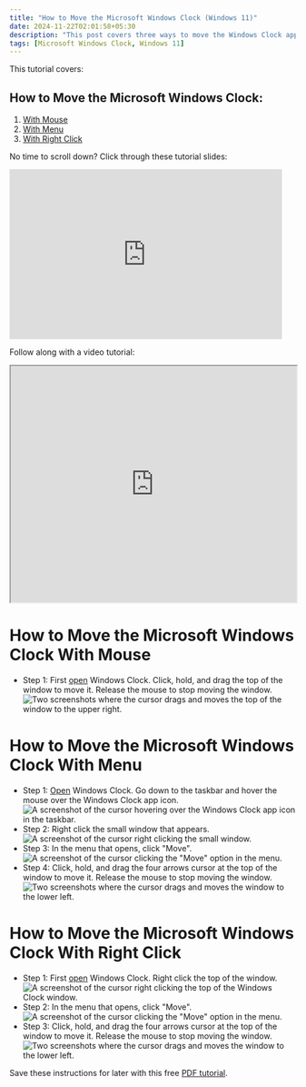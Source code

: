 ```yaml
---
title: "How to Move the Microsoft Windows Clock (Windows 11)"
date: 2024-11-22T02:01:58+05:30
description: "This post covers three ways to move the Windows Clock app."
tags: [Microsoft Windows Clock, Windows 11]
---
```

This tutorial covers:

## How to Move the Microsoft Windows Clock:
1. [With Mouse](#1)
2. [With Menu](#2)
3. [With Right Click](#3)

<p>No time to scroll down? Click through these tutorial slides:</p>
<iframe src="https://docs.google.com/presentation/d/1mT9DipkSG7JA8_E5W98Eh66qu9nM8Q-Z19fCCFctydQ/embed?start=false&loop=false&delayms=3000" frameborder="0" width="480" height="299" allowfullscreen="true" mozallowfullscreen="true" webkitallowfullscreen="true"></iframe>

<br />

Follow along with a video tutorial:
<iframe class="BLOG_video_class" allowfullscreen="" youtube-src-id="y_DAqxJADCM" width="100%" height="416" src="https://www.youtube.com/embed/y_DAqxJADCM"></iframe>

<br />

<h1 id="1">How to Move the Microsoft Windows Clock With Mouse</h1>

* Step 1: First [open](https://qhtutorials.github.io/posts/how-to-open-microsoft-windows-clock/) Windows Clock. Click, hold, and drag the top of the window to move it. Release the mouse to stop moving the window. <div class="stepimage">![Two screenshots where the cursor drags and moves the top of the window to the upper right.](blogmovewithmouse.png "Drag the top of the window")</div>

<h1 id="2">How to Move the Microsoft Windows Clock With Menu</h1>

* Step 1: [Open](https://qhtutorials.github.io/posts/how-to-open-microsoft-windows-clock/) Windows Clock. Go down to the taskbar and hover the mouse over the Windows Clock app icon. <div class="stepimage">![A screenshot of the cursor hovering over the Windows Clock app icon in the taskbar.](bloghoveroverappiconedit.png "Hover over the app icon")</div>
* Step 2: Right click the small window that appears. <div class="stepimage">![A screenshot of the cursor right clicking the small window.](blogrightclicksmallwindowedit.png "Right click the small window")</div>
* Step 3: In the menu that opens, click "Move". <div class="stepimage">![A screenshot of the cursor clicking the "Move" option in the menu.](bloghoverrightclickmouseedit.png "Click 'Move' ")</div>
* Step 4: Click, hold, and drag the four arrows cursor at the top of the window to move it. Release the mouse to stop moving the window. <div class="stepimage">![Two screenshots where the cursor drags and moves the window to the lower left.](bloghoverrightclickmove.png "Drag the mouse")</div>

<h1 id="3">How to Move the Microsoft Windows Clock With Right Click</h1>

* Step 1: First [open](https://qhtutorials.github.io/posts/how-to-open-microsoft-windows-clock/) Windows Clock. Right click the top of the window. <div class="stepimage">![A screenshot of the cursor right clicking the top of the Windows Clock window.](blogrightclicktopmoveedit.png "Right click the top of the window")</div>
* Step 2: In the menu that opens, click "Move". <div class="stepimage">![A screenshot of the cursor clicking the "Move" option in the menu.](blogrightclicktopmove2edit.png "Click 'Move' ")</div>
* Step 3: Click, hold, and drag the four arrows cursor at the top of the window to move it. Release the mouse to stop moving the window. <div class="stepimage">![Two screenshots where the cursor drags and moves the window to the lower left.](bloghoverrightclickmove.png "Drag the mouse")</div>

Save these instructions for later with this free [PDF tutorial](https://drive.google.com/file/d/16MLnFPDQdCbe5gOo03crpvluzH-Jvr6n/view?usp=sharing).

<br />







